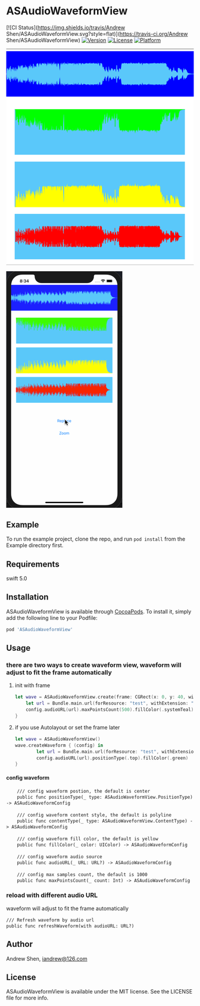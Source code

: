 # ASAudioWaveformView

[![CI Status](https://img.shields.io/travis/Andrew Shen/ASAudioWaveformView.svg?style=flat)](https://travis-ci.org/Andrew Shen/ASAudioWaveformView)
[![Version](https://img.shields.io/cocoapods/v/ASAudioWaveformView.svg?style=flat)](https://cocoapods.org/pods/ASAudioWaveformView)
[![License](https://img.shields.io/cocoapods/l/ASAudioWaveformView.svg?style=flat)](https://cocoapods.org/pods/ASAudioWaveformView)
[![Platform](https://img.shields.io/cocoapods/p/ASAudioWaveformView.svg?style=flat)](https://cocoapods.org/pods/ASAudioWaveformView)

![screenshop](./screenshot.png)

![zoom](./zoom1.gif)
## Example

To run the example project, clone the repo, and run `pod install` from the Example directory first.

## Requirements
swift 5.0

## Installation

ASAudioWaveformView is available through [CocoaPods](https://cocoapods.org). To install
it, simply add the following line to your Podfile:

```ruby
pod 'ASAudioWaveformView'
```

## Usage
### there are two ways to create waveform view, waveform will adjust to fit the frame automatically
1. init with frame

    ```swift
    let wave = ASAudioWaveformView.create(frame: CGRect(x: 0, y: 40, width: 200, height: 100)) { (config) in
        let url = Bundle.main.url(forResource: "test", withExtension: "mp3")
        config.audioURL(url).maxPointsCount(500).fillColor(.systemTeal)
    }
    ```
2. if you use Autolayout or set the frame later

    ```swift
    let wave = ASAudioWaveformView()
    wave.createWaveform { (config) in
            let url = Bundle.main.url(forResource: "test", withExtension: "mp3")
            config.audioURL(url).positionType(.top).fillColor(.green)
    }
    ```

#### config waveform
```
    /// config waveform postion, the default is center
    public func positionType(_ type: ASAudioWaveformView.PositionType) -> ASAudioWaveformConfig

    /// config waveform content style, the default is polyline
    public func contentType(_ type: ASAudioWaveformView.ContentType) -> ASAudioWaveformConfig

    /// config waveform fill color, the default is yellow
    public func fillColor(_ color: UIColor) -> ASAudioWaveformConfig

    /// config waveform audio source
    public func audioURL(_ URL: URL?) -> ASAudioWaveformConfig

    /// config max samples count, the default is 1000
    public func maxPointsCount(_ count: Int) -> ASAudioWaveformConfig
```

### reload with different audio URL
waveform will adjust to fit the frame automatically

```
/// Refresh waveform by audio url
public func refreshWaveform(with audioURL: URL?)
```


## Author

Andrew Shen, iandrew@126.com

## License

ASAudioWaveformView is available under the MIT license. See the LICENSE file for more info.
